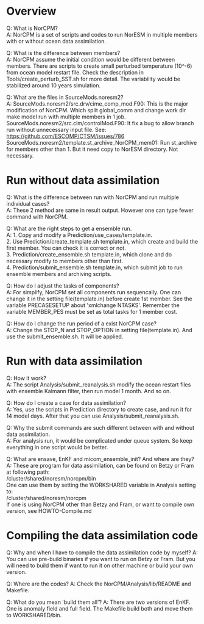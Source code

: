 # Overview
Q: What is NorCPM?  
A: NorCPM is a set of scripts and codes to run NorESM in multiple members with or without ocean data assimilation.  

Q: What is the difference between members?  
A: NorCPM assume the initial condition would be different between members. There are scripts to create small perturbed temperature (10^-6) from ocean model restart file. Check the description in Tools/create_perturb_SST.sh for more detail. The variability would be stabilized around 10 years simulation.  

Q: What are the files in SourceMods.noresm2?  
A: SourceMods.noresm2/src.drv/cime_comp_mod.F90: This is the major modification of NorCPM. Which split global_comm and change work dir make model run with multiple members in 1 job.  
   SourceMods.noresm2/src.clm/controlMod.F90: It fix a bug to allow branch run without unnecessary input file. See:  
                                               https://github.com/ESCOMP/CTSM/issues/786  
   SourceMods.noresm2/template.st_archive_NorCPM_mem01: Run st_archive for members other than 1. But it need copy to NorESM directory. Not necessary.  

# Run without data assimilation
Q: What is the difference between run with NorCPM and run multiple individual cases?  
A: These 2 method are same in result output. However one can type fewer command with NorCPM.   

Q: What are the right steps to get a ensemble run.  
A: 1. Copy and modify a Prediction/use_cases/template.in.  
   2. Use Prediction/create_template.sh template.in, which create and build the first member. You can check it is correct or not.  
   3. Prediction/create_ensemble.sh template.in, which clone and do necessary modify to members other than first.  
   4. Prediction/submit_ensemble.sh template.in, which submit job to run ensemble members and archiving scripts.  

Q: How do I adjust the tasks of components?  
A: For simplify, NorCPM set all components run sequencally. One can change it in the setting file(template.in) before create 1st member. See the variable PRECASESETUP about 'xmlchange NTASKS'. Remember the variable MEMBER_PES must be set as total tasks for 1 member cost.  

Q: How do I change the run period of a exist NorCPM case?  
A: Change the STOP_N and STOP_OPTION in setting file(template.in). And use the submit_ensemble.sh. It will be applied.  

# Run with data assimilation  
Q: How it work?  
A: The script Analysis/submit_reanalysis.sh modify the ocean restart files with ensemble Kalmann filter, then run model 1 month. And so on.  

Q: How do I create a case for data assimilation?  
A: Yes, use the scripts in Prediction directory to create case, and run it for 14 model days. After that you can use Analysis/submit_reanalysis.sh.  

Q: Why the submit commands are such different between with and without data assimilation.  
A: For analysis run, it would be complicated under queue system. So keep everything in one script would be better.  

Q: What are ensave, EnKF and micom_ensemble_init? And where are they?  
A: These are program for data assimilation, can be found on Betzy or Fram at following path:  
   /cluster/shared/noresm/norcpm/bin  
   One can use them by setting the WORKSHARED variable in Analysis setting to:  
   /cluster/shared/noresm/norcpm  
   If one is using NorCPM other than Betzy and Fram, or want to compile own version, see HOWTO-Compile.md

# Compiling the data assimilation code
Q: Why and when I have to compile the data assimilation code by myself?
A: You can use pre-build binaries if you want to run on Betzy or Fram. But you will need to build them if want to run it on other machine or build your own version. 

Q: Where are the codes?
A: Check the NorCPM/Analysis/lib/README and Makefile.

Q: What do you mean 'build them all'?
A: There are two versions of EnKF. One is anomaly field and full field. The Makefile build both and move them to WORKSHARED/bin.

